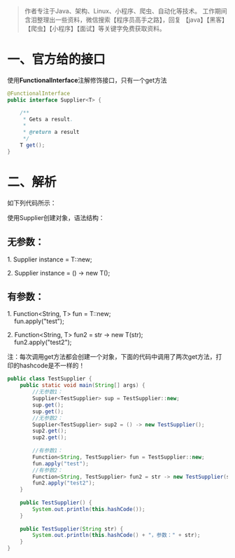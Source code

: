 > 作者专注于Java、架构、Linux、小程序、爬虫、自动化等技术。 工作期间含泪整理出一些资料，微信搜索【程序员高手之路】，回复 【java】【黑客】【爬虫】【小程序】【面试】等关键字免费获取资料。 

# 一、官方给的接口

使用**FunctionalInterface**注解修饰接口，只有一个get方法

```java
@FunctionalInterface
public interface Supplier<T> {

    /**
     * Gets a result.
     *
     * @return a result
     */
    T get();
}
```

# 二、解析

如下列代码所示：

使用Supplier创建对象，语法结构：

## 无参数：

1\. Supplier<T> instance = T::new;

2. Supplier<T> instance = () -> new T();

## 有参数：

1. Function<String, T> fun = T::new;  
    fun.apply("test");

2\. Function<String, T> fun2 = str -> new T(str);  
    fun2.apply("test2");

注：每次调用get方法都会创建一个对象，下面的代码中调用了两次get方法，打印的hashcode是不一样的！

```java
public class TestSupplier {
	public static void main(String[] args) {
		//无参数1：
		Supplier<TestSupplier> sup = TestSupplier::new;
		sup.get();
		sup.get();
		//无参数2：
		Supplier<TestSupplier> sup2 = () -> new TestSupplier();
		sup2.get();
		sup2.get();
		
		//有参数1：
		Function<String, TestSupplier> fun = TestSupplier::new;
		fun.apply("test");
		//有参数2：
		Function<String, TestSupplier> fun2 = str -> new TestSupplier(str);
		fun2.apply("test2");
	}
 
	public TestSupplier() {
		System.out.println(this.hashCode());
	}
	
	public TestSupplier(String str) {
		System.out.println(this.hashCode() + "，参数：" + str);
	}
}
```